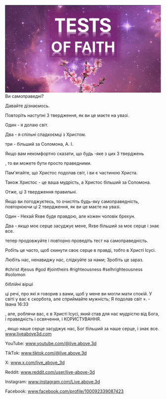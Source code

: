 ![Video cover image](../cover.jpeg)
Ви самоправедні?

Давайте дізнаємось.

Повторіть наступні 3 твердження, як ви це маєте на увазі.

Один - я долаю світ.

Два - я спільні спадкоємці з Христом.

три - більший за Соломона, А. І.

Якщо вам некомфортно сказати, що будь -яке з цих 3 тверджень

, то ви можете бути просто праведними.

Пам'ятайте, що Христос подолав світ, і ви є частиною Христа.

Також Христос - це ваша мудрість, а Христос більший за Соломона.

Отже, ці 3 твердження правильні.

Якщо ви погоджуєтесь, то очистіть будь-яку самоправедність, повторюючи ці 2 твердження, як ви це маєте на увазі.

Один - Нехай Яхве буде правдою, але кожен чоловік брехун.

Два - якщо моє серце засуджує мене, Яхве більший за моє серце і знає все.

тепер продовжуйте і повторно проведіть тест на самоправедність.

Робіть це часто, щоб скинути своє серце в правді, тобто в Христі Ісусі.

Любіть нас, ненавиджу нас, слідкуйте за нами; Зробіть це зараз.


#christ #jesus #god #jointheirs #righteousness #selhrighteousness #solomon


біблійні вірші

ці речі, про які я говорив з вами, щоб у мене ви могли мати спокій. У світі у вас є скорбота, але сприймайте мужність; Я подолав світ ». - Івана 16:33

, але, роблячи вас, є в Христі Ісусі, який став для нас мудрістю від Бога, і праведність і освячення, і КОРИСТУВАННЯ.

, якщо наше серце засуджує нас, Бог більший за наше серце, і знає все. www.liveabove3d.com

YouTube: www.youtube.com/@live.above.3d


TikTok: www.tiktok.com/@live.above.3d

X: www.x.com/live_above_3d

Reddit: www.reddit.com/user/live-above-3d


Instagram: www.instagram.com/Live.above.3d

Facebook: www.facebook.com/profile/100092339087423





